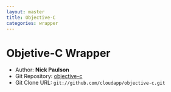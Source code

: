 ```yaml
---
layout: master
title: Objective-C
categories: wrapper
---
```


# Objetive-C Wrapper

- Author: **Nick Paulson**
- Git Repository: [objective-c](https://github.com/cloudapp/objective-c)
- Git Clone URL: `git://github.com/cloudapp/objective-c.git`
